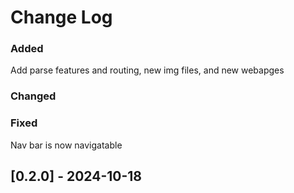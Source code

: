 # Change Log

### Added
Add parse features and routing, new img files, and new webapges
 
### Changed
 
### Fixed
 Nav bar is now navigatable
## [0.2.0] - 2024-10-18
  
